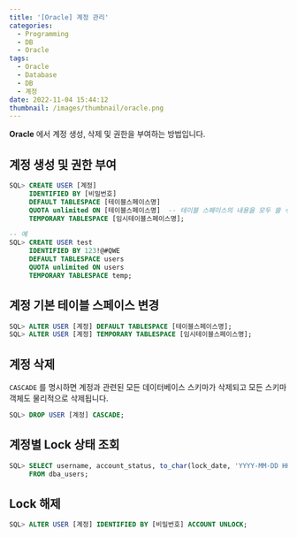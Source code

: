 ```yaml
---
title: '[Oracle] 계정 관리'
categories:
  - Programming
  - DB
  - Oracle
tags:
  - Oracle
  - Database
  - DB
  - 계정
date: 2022-11-04 15:44:12
thumbnail: /images/thumbnail/oracle.png
---
```


**Oracle** 에서 계정 생성, 삭제 및 권한을 부여하는 방법입니다.

## 계정 생성 및 권한 부여

```sql
SQL> CREATE USER [계정]
     IDENTIFIED BY [비밀번호]
     DEFAULT TABLESPACE [테이블스페이스명]
     QUOTA unlimited ON [테이블스페이스명]  -- 테이블 스페이스의 내용을 모두 쓸 수 있다.
     TEMPORARY TABLESPACE [임시테이블스페이스명];
```

```sql
-- 예
SQL> CREATE USER test
     IDENTIFIED BY 123!@#QWE
     DEFAULT TABLESPACE users
     QUOTA unlimited ON users
     TEMPORARY TABLESPACE temp;
```

## 계정 기본 테이블 스페이스 변경

```sql
SQL> ALTER USER [계정] DEFAULT TABLESPACE [테이블스페이스명];
SQL> ALTER USER [계정] TEMPORARY TABLESPACE [임시테이블스페이스명];
```

## 계정 삭제

`CASCADE` 를 명시하면 계정과 관련된 모든 데이터베이스 스키마가 삭제되고 모든 스키마 객체도 물리적으로 삭제됩니다.

```sql
SQL> DROP USER [계정] CASCADE;
```

## 계정별 Lock 상태 조회

```sql
SQL> SELECT username, account_status, to_char(lock_date, 'YYYY-MM-DD HH24:MI') lock_date
     FROM dba_users;
```

## Lock 해제

```sql
SQL> ALTER USER [계정] IDENTIFIED BY [비밀번호] ACCOUNT UNLOCK;
```
